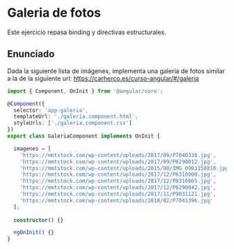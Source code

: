 # Galeria de fotos

Este ejercicio repasa binding y directivas estructurales.

## Enunciado

Dada la siguiente lista de imágenes, implementa una galería de fotos similar a la de la siguiente url: https://carherco.es/curso-angular/#/galeria

```typescript
import { Component, OnInit } from '@angular/core';

@Component({
  selector: 'app-galeria',
  templateUrl: './galeria.component.html',
  styleUrls: ['./galeria.component.css']
})
export class GaleriaComponent implements OnInit {

  imagenes = [
    'https://mmtstock.com/wp-content/uploads/2017/09/P7040338.jpg',
    'https://mmtstock.com/wp-content/uploads/2017/09/P6290012.jpg',
    'https://mmtstock.com/wp-content/uploads/2015/08/IMG_0903150810.jpg',
    'https://mmtstock.com/wp-content/uploads/2017/12/P8310900.jpg',
    'https://mmtstock.com/wp-content/uploads/2017/12/P8310865.jpg',
    'https://mmtstock.com/wp-content/uploads/2017/12/P6290042.jpg',
    'https://mmtstock.com/wp-content/uploads/2017/11/P9031121.jpg',
    'https://mmtstock.com/wp-content/uploads/2018/02/P7041396.jpg'
  ];
  
  constructor() {}

  ngOnInit() {}
}
